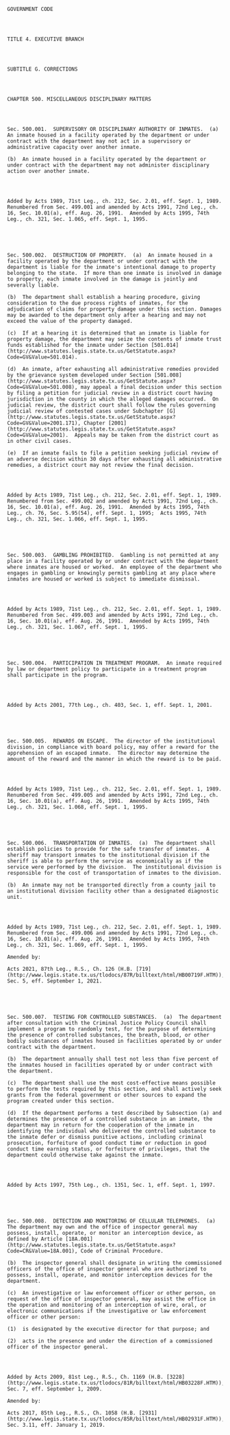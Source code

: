 ﻿
    
    
    	
    					
    
    
    GOVERNMENT CODE
    
      
    
    
    TITLE 4. EXECUTIVE BRANCH
    
      
    
    
    SUBTITLE G. CORRECTIONS
    
      
    
    
    CHAPTER 500. MISCELLANEOUS DISCIPLINARY MATTERS
    
      
    
    
    Sec. 500.001.  SUPERVISORY OR DISCIPLINARY AUTHORITY OF INMATES.  (a)  An inmate housed in a facility operated by the department or under contract with the department may not act in a supervisory or administrative capacity over another inmate.
    
    (b)  An inmate housed in a facility operated by the department or under contract with the department may not administer disciplinary action over another inmate.
    
    
    
    
    Added by Acts 1989, 71st Leg., ch. 212, Sec. 2.01, eff. Sept. 1, 1989.  Renumbered from Sec. 499.001 and amended by Acts 1991, 72nd Leg., ch. 16, Sec. 10.01(a), eff. Aug. 26, 1991.  Amended by Acts 1995, 74th Leg., ch. 321, Sec. 1.065, eff. Sept. 1, 1995.
    
    
    
    
    
    Sec. 500.002.  DESTRUCTION OF PROPERTY.  (a)  An inmate housed in a facility operated by the department or under contract with the department is liable for the inmate's intentional damage to property belonging to the state.  If more than one inmate is involved in damage to property, each inmate involved in the damage is jointly and severally liable.
    
    (b)  The department shall establish a hearing procedure, giving consideration to the due process rights of inmates, for the adjudication of claims for property damage under this section. Damages may be awarded to the department only after a hearing and may not exceed the value of the property damaged.
    
    (c)  If at a hearing it is determined that an inmate is liable for property damage, the department may seize the contents of inmate trust funds established for the inmate under Section [501.014](http://www.statutes.legis.state.tx.us/GetStatute.aspx?Code=GV&Value=501.014).
    
    (d)  An inmate, after exhausting all administrative remedies provided by the grievance system developed under Section [501.008](http://www.statutes.legis.state.tx.us/GetStatute.aspx?Code=GV&Value=501.008), may appeal a final decision under this section by filing a petition for judicial review in a district court having jurisdiction in the county in which the alleged damages occurred.  On judicial review, the district court shall follow the rules governing judicial review of contested cases under Subchapter [G](http://www.statutes.legis.state.tx.us/GetStatute.aspx?Code=GV&Value=2001.171), Chapter [2001](http://www.statutes.legis.state.tx.us/GetStatute.aspx?Code=GV&Value=2001).  Appeals may be taken from the district court as in other civil cases.
    
    (e)  If an inmate fails to file a petition seeking judicial review of an adverse decision within 30 days after exhausting all administrative remedies, a district court may not review the final decision.
    
    
    
    
    Added by Acts 1989, 71st Leg., ch. 212, Sec. 2.01, eff. Sept. 1, 1989.  Renumbered from Sec. 499.002 and amended by Acts 1991, 72nd Leg., ch. 16, Sec. 10.01(a), eff. Aug. 26, 1991.  Amended by Acts 1995, 74th Leg., ch. 76, Sec. 5.95(54), eff. Sept. 1, 1995;  Acts 1995, 74th Leg., ch. 321, Sec. 1.066, eff. Sept. 1, 1995.
    
    
    
    
    
    Sec. 500.003.  GAMBLING PROHIBITED.  Gambling is not permitted at any place in a facility operated by or under contract with the department where inmates are housed or worked.  An employee of the department who engages in gambling or knowingly permits gambling at any place where inmates are housed or worked is subject to immediate dismissal.
    
    
    
    
    Added by Acts 1989, 71st Leg., ch. 212, Sec. 2.01, eff. Sept. 1, 1989.  Renumbered from Sec. 499.003 and amended by Acts 1991, 72nd Leg., ch. 16, Sec. 10.01(a), eff. Aug. 26, 1991.  Amended by Acts 1995, 74th Leg., ch. 321, Sec. 1.067, eff. Sept. 1, 1995.
    
    
    
    
    
    Sec. 500.004.  PARTICIPATION IN TREATMENT PROGRAM.  An inmate required by law or department policy to participate in a treatment program shall participate in the program.
    
    
    
    
    Added by Acts 2001, 77th Leg., ch. 403, Sec. 1, eff. Sept. 1, 2001.
    
    
    
    
    
    Sec. 500.005.  REWARDS ON ESCAPE.  The director of the institutional division, in compliance with board policy, may offer a reward for the apprehension of an escaped inmate.  The director may determine the amount of the reward and the manner in which the reward is to be paid.
    
    
    
    
    Added by Acts 1989, 71st Leg., ch. 212, Sec. 2.01, eff. Sept. 1, 1989.  Renumbered from Sec. 499.005 and amended by Acts 1991, 72nd Leg., ch. 16, Sec. 10.01(a), eff. Aug. 26, 1991.  Amended by Acts 1995, 74th Leg., ch. 321, Sec. 1.068, eff. Sept. 1, 1995.
    
    
    
    
    
    Sec. 500.006.  TRANSPORTATION OF INMATES.  (a)  The department shall establish policies to provide for the safe transfer of inmates.  A sheriff may transport inmates to the institutional division if the sheriff is able to perform the service as economically as if the service were performed by the division.  The institutional division is responsible for the cost of transportation of inmates to the division.
    
    (b)  An inmate may not be transported directly from a county jail to an institutional division facility other than a designated diagnostic unit.
    
    
    
    
    Added by Acts 1989, 71st Leg., ch. 212, Sec. 2.01, eff. Sept. 1, 1989.  Renumbered from Sec. 499.006 and amended by Acts 1991, 72nd Leg., ch. 16, Sec. 10.01(a), eff. Aug. 26, 1991.  Amended by Acts 1995, 74th Leg., ch. 321, Sec. 1.069, eff. Sept. 1, 1995.
    
    Amended by: 
    
    Acts 2021, 87th Leg., R.S., Ch. 126 (H.B. [719](http://www.legis.state.tx.us/tlodocs/87R/billtext/html/HB00719F.HTM)), Sec. 5, eff. September 1, 2021.
    
    
    
    
    
    Sec. 500.007.  TESTING FOR CONTROLLED SUBSTANCES.  (a)  The department after consultation with the Criminal Justice Policy Council shall implement a program to randomly test, for the purpose of determining the presence of controlled substances, the breath, blood, or other bodily substances of inmates housed in facilities operated by or under contract with the department.
    
    (b)  The department annually shall test not less than five percent of the inmates housed in facilities operated by or under contract with the department.
    
    (c)  The department shall use the most cost-effective means possible to perform the tests required by this section, and shall actively seek grants from the federal government or other sources to expand the program created under this section.
    
    (d)  If the department performs a test described by Subsection (a) and determines the presence of a controlled substance in an inmate, the department may in return for the cooperation of the inmate in identifying the individual who delivered the controlled substance to the inmate defer or dismiss punitive actions, including criminal prosecution, forfeiture of good conduct time or reduction in good conduct time earning status, or forfeiture of privileges, that the department could otherwise take against the inmate.
    
    
    
    
    Added by Acts 1997, 75th Leg., ch. 1351, Sec. 1, eff. Sept. 1, 1997.
    
    
    
    
    
    Sec. 500.008.  DETECTION AND MONITORING OF CELLULAR TELEPHONES.  (a)  The department may own and the office of inspector general may possess, install, operate, or monitor an interception device, as defined by Article [18A.001](http://www.statutes.legis.state.tx.us/GetStatute.aspx?Code=CR&Value=18A.001), Code of Criminal Procedure.
    
    (b)  The inspector general shall designate in writing the commissioned officers of the office of inspector general who are authorized to possess, install, operate, and monitor interception devices for the department.
    
    (c)  An investigative or law enforcement officer or other person, on request of the office of inspector general, may assist the office in the operation and monitoring of an interception of wire, oral, or electronic communications if the investigative or law enforcement officer or other person:
    
    (1)  is designated by the executive director for that purpose; and
    
    (2)  acts in the presence and under the direction of a commissioned officer of the inspector general.
    
    
    
    
    Added by Acts 2009, 81st Leg., R.S., Ch. 1169 (H.B. [3228](http://www.legis.state.tx.us/tlodocs/81R/billtext/html/HB03228F.HTM)), Sec. 7, eff. September 1, 2009.
    
    Amended by: 
    
    Acts 2017, 85th Leg., R.S., Ch. 1058 (H.B. [2931](http://www.legis.state.tx.us/tlodocs/85R/billtext/html/HB02931F.HTM)), Sec. 3.11, eff. January 1, 2019.
    
    
    
    
    				

